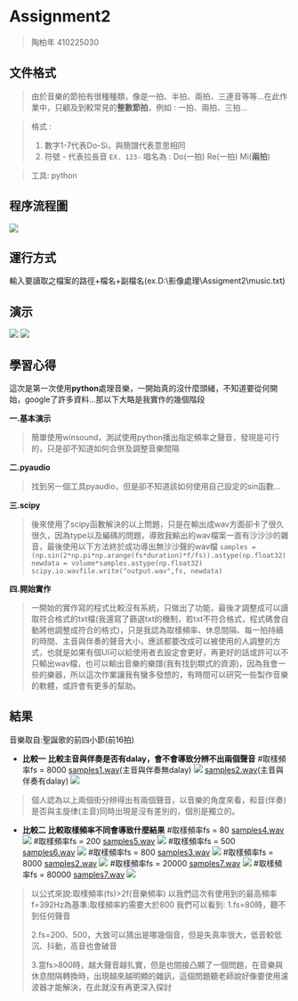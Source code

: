 # Assignment2
> 陶柏年 410225030

文件格式
---
> 由於音樂的節拍有很種種類，像是一拍、半拍、兩拍、三連音等等...在此作業中，只顧及到較常見的**整數節拍**，例如 : 一拍、兩拍、三拍...

> 格式 : 
> 1. 數字1-7代表Do-Si，與簡譜代表意思相同
> 2. 符號 - 代表拉長音
> `EX. 123-`
> 唱名為 : Do(一拍) Re(一拍) Mi(**兩拍**)

>工具:
>python

程序流程圖
---
![](https://upload.cc/i/k9uHLs.png)

運行方式
---
輸入要讀取之檔案的路徑+檔名+副檔名(ex.D:\影像處理\Assigment2\music.txt)

演示
---
![](https://upload.cc/i/nG1d9t.png)
![](https://upload.cc/i/OXKoDP.png)

學習心得
---
這次是第一次使用**python**處理音樂，一開始真的沒什麼頭緒，不知道要從何開始，google了許多資料...那以下大略是我實作的幾個階段

**一.基本演示**
>簡單使用winsound，測試使用python播出指定頻率之聲音，發現是可行的，只是卻不知道如何合併及調整音樂間隔

**二.pyaudio**
>找到另一個工具pyaudio，但是卻不知道該如何使用自己設定的sin函數...

**三.scipy**
>後來使用了scipy函數解決的以上問題，只是在輸出成wav方面卻卡了很久很久，因為type以及編碼的問題，導致我輸出的wav檔案一直有沙沙沙的雜音，最後使用以下方法終於成功導出無沙沙聲的wav檔
>`samples = (np.sin(2*np.pi*np.arange(fs*duration)*f/fs)).astype(np.float32)
>newdata = volume*samples.astype(np.float32)
>scipy.io.wavfile.write("output.wav",fs, newdata)`

**四.開始實作**
>一開始的實作寫的程式比較沒有系統，只做出了功能，最後才調整成可以讀取符合格式的txt檔(我還寫了篩選txt的機制，若txt不符合格式，程式碼會自動將他調整成符合的格式)，只是我認為取樣頻率、休息間隔、每一拍持續的時間、主音與伴奏的聲音大小，應該都要改成可以被使用的人調整的方式，也就是如果有個UI可以給使用者去設定會更好，再更好的話或許可以不只輸出wav檔，也可以輸出音樂的樂譜(我有找到類式的資源)，因為我會一些的樂器，所以這次作業讓我有蠻多發想的，有時間可以研究一些製作音樂的軟體，或許會有更多的幫助。

結果
---
音樂取自:聖誕歌的前四小節(前16拍)

* **比較一**
**比較主音與伴奏是否有dalay，會不會導致分辨不出兩個聲音**
#取樣頻率fs = 8000
[samples1.wav](https://drive.google.com/open?id=1mLCM-1j4EuHvLqzi4zzM8d6wUlapFECu)(主音與伴奏無dalay)
![](https://upload.cc/i/l1kBnT.png)
[samples2.wav](https://drive.google.com/open?id=1mLCM-1j4EuHvLqzi4zzM8d6wUlapFECu)(主音與伴奏有dalay)
![](https://upload.cc/i/EcKtjn.png)

>個人認為以上兩個街分辨得出有兩個聲音，以音樂的角度來看，和音(伴奏)是否與主旋律(主音)同時出現是沒有差別的，個別是獨立的。

* **比較二**
**比較取樣頻率不同會導致什麼結果**
#取樣頻率fs = 80
[samples4.wav](https://drive.google.com/open?id=1PL7IWCCVIoi2Q41s7xBugv-ak1Omht0n)
![](https://upload.cc/i/9BkTxV.png)
#取樣頻率fs = 200
[samples5.wav](https://drive.google.com/open?id=1Y_Z-MqXf_5w9H0tJMlUDzKOVCIMnnO7o)
![](https://upload.cc/i/wV3Rus.png)
#取樣頻率fs = 500
[samples6.wav](https://drive.google.com/open?id=1FX-YGvngzQSAFFrLlW3rekLsXQahPjfd)
![](https://upload.cc/i/RoYD2b.png)
#取樣頻率fs = 800
[samples3.wav](https://drive.google.com/open?id=167vgSAV7Oefm1dROX0lfgaqjabHc4awQ)
![](https://upload.cc/i/nWAd8S.png)
#取樣頻率fs = 8000
[samples2.wav](https://drive.google.com/open?id=1mLCM-1j4EuHvLqzi4zzM8d6wUlapFECu)
![](https://upload.cc/i/EcKtjn.png)
#取樣頻率fs = 20000
[samples7.wav](https://drive.google.com/open?id=1A4fvb9J2yr9XHEim2z1xdv-qc_pt_7oK)
![](https://upload.cc/i/U7BPHo.png)
#取樣頻率fs = 80000
[samples7.wav](https://drive.google.com/open?id=1KQME5euhJqDybzRO4ZvdInQ2FcNUmJQf)
![](https://upload.cc/i/YEiql3.png)

>以公式來說:取樣頻率(fs)>2f(音樂頻率)
>以我們這次有使用到的最高頻率f=392Hz為基準:取樣頻率約需要大於800
>我們可以看到:
>1.fs=80時，聽不到任何聲音
>
>2.fs=200、500，大致可以猜出是哪幾個音，但是失真率很大，低音較低沉、抖動，高音也會破音
>
>3.當fs>800時，越大聲音越扎實，但是也間接凸顯了一個問題，在音樂與休息間隔轉換時，出現越來越明顯的雜訊，這個問題聽老師說好像要使用濾波器才能解決，在此就沒有再更深入探討
